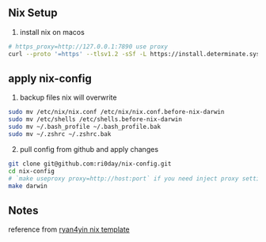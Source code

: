 
## Nix Setup
1. install nix on macos
```bash
# https_proxy=http://127.0.0.1:7890 use proxy
curl --proto '=https' --tlsv1.2 -sSf -L https://install.determinate.systems/nix | sh -s -- install
```


## apply nix-config

1. backup files nix will overwrite
```bash
sudo mv /etc/nix/nix.conf /etc/nix/nix.conf.before-nix-darwin
sudo mv /etc/shells /etc/shells.before-nix-darwin
sudo mv ~/.bash_profile ~/.bash_profile.bak
sudo mv ~/.zshrc ~/.zshrc.bak
```

2. pull config from github and apply changes
```bash
git clone git@github.com:ri0day/nix-config.git
cd nix-config
# `make useproxy proxy=http://host:port` if you need inject proxy settings into nix daemon
make darwin
```

## Notes
reference from [ryan4yin nix template](https://github.com/ryan4yin/nix-darwin-kickstarter/)


